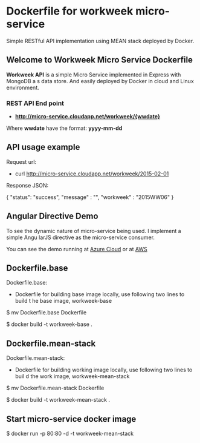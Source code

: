 # Dockerfile for workweek micro-service
Simple RESTful API implementation using MEAN stack deployed by Docker.
## Welcome to Workweek Micro Service Dockerfile ##

**Workweek API** is a simple Micro Service implemented in Express with MongoDB a
s data store.  And easily deployed by Docker in cloud and Linux environment.

### REST API End point ###
- **http://micro-service.cloudapp.net/workweek/{wwdate}**




Where **wwdate**  have the format: **yyyy-mm-dd**



## API usage example
Request url:

- curl http://micro-service.cloudapp.net/workweek/2015-02-01


Response JSON:

{
  "status": "success", "message" : "", "workweek" : "2015WW06"
}



## Angular Directive Demo
To see the dynamic nature of micro-service being used. I implement a simple Angu
larJS directive as the micro-service consumer.


You can see the demo running at [Azure Cloud](http://micro-service.cloudapp.net) or at [AWS](http://ec2-54-213-146-147.us-west-2.compute.amazonaws.com)


## Dockerfile.base
Dockerfile.base:

- Dockerfile for building base image locally, use following two lines to build t
he base image, workweek-base


$ mv Dockerfile.base Dockerfile

$ docker build -t workweek-base .

## Dockerfile.mean-stack
Dockerfile.mean-stack:

- Dockerfile for building working image locally, use following two lines to buil
d the work image, workweek-mean-stack


$ mv Dockerfile.mean-stack Dockerfile

$ docker build -t workweek-mean-stack .


## Start micro-service docker image

$ docker run -p 80:80 -d -t workweek-mean-stack


